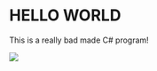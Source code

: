 # HELLO WORLD

This is a really bad made C# program!

![](https://i.chzbgr.com/full/7865115648/hBAE80B5D/)
